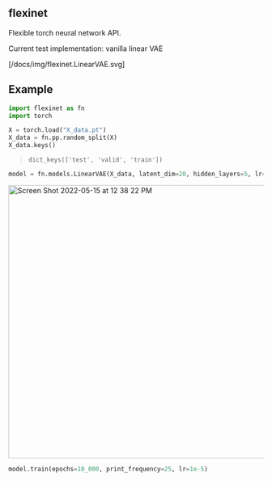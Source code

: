 flexinet
---

Flexible torch neural network API.

Current test implementation: vanilla linear VAE

[/docs/img/flexinet.LinearVAE.svg]

## Example

```python
import flexinet as fn
import torch

X = torch.load("X_data.pt")
X_data = fn.pp.random_split(X)
X_data.keys()
```
>`dict_keys(['test', 'valid', 'train'])`

```python
model = fn.models.LinearVAE(X_data, latent_dim=20, hidden_layers=5, lr=1e-4)
```
<img width="541" alt="Screen Shot 2022-05-15 at 12 38 22 PM" src="https://user-images.githubusercontent.com/47393421/168488664-e7918416-8ae8-4369-a6ef-b73449c42b5f.png">

```python
model.train(epochs=10_000, print_frequency=25, lr=1e-5)
```
